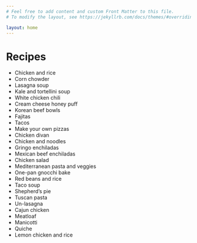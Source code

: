 ```yaml
---
# Feel free to add content and custom Front Matter to this file.
# To modify the layout, see https://jekyllrb.com/docs/themes/#overriding-theme-defaults

layout: home
---
```


# Recipes
- Chicken and rice
- Corn chowder
- Lasagna soup
- Kale and tortellini soup 
- White chicken chili
- Cream cheese honey puff
- Korean beef bowls
- Fajitas
- Tacos
- Make your own pizzas
- Chicken divan
- Chicken and noodles
- Gringo enchiladas
- Mexican beef enchiladas
- Chicken salad
- Mediterranean pasta and veggies
- One-pan gnocchi bake
- Red beans and rice 
- Taco soup
- Shepherd’s pie 
- Tuscan pasta
- Un-lasagna
- Cajun chicken
- Meatloaf
- Manicotti
- Quiche
- Lemon chicken and rice
